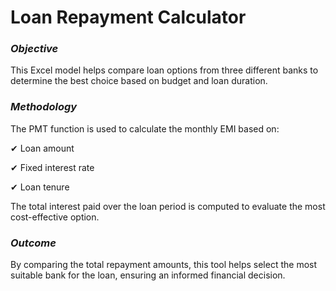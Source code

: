 # Loan Repayment Calculator

### ***Objective***

This Excel model helps compare loan options from three different banks to determine the best choice based on budget and loan duration.

### ***Methodology***

The PMT function is used to calculate the monthly EMI based on:

✔ Loan amount

✔ Fixed interest rate

✔ Loan tenure

The total interest paid over the loan period is computed to evaluate the most cost-effective option.

### ***Outcome***

By comparing the total repayment amounts, this tool helps select the most suitable bank for the loan, ensuring an informed financial decision.
